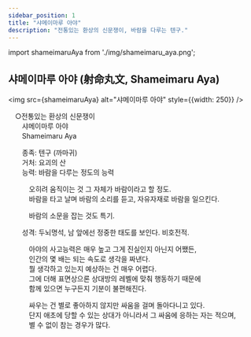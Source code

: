 ```yaml
---
sidebar_position: 1
title: "샤메이마루 아야"
description: "전통있는 환상의 신문쟁이, 바람을 다루는 텐구."
---
```


import shameimaruAya from './img/shameimaru_aya.png';

## 샤메이마루 아야 (射命丸文, Shameimaru Aya)

<img src={shameimaruAya} alt="샤메이마루 아야" style={{width: 250}} />

　○전통있는 환상의 신문쟁이  
　　샤메이마루 아야  
　　Shameimaru Aya  

　　종족: 텐구 (까마귀)  
　　거처: 요괴의 산  
　　능력: 바람을 다루는 정도의 능력  

　　　오히려 움직이는 것 그 자체가 바람이라고 할 정도.  
　　　바람을 타고 날며 바람의 소리를 듣고, 자유자재로 바람을 일으킨다.  

　　　바람의 소문을 잡는 것도 특기.  

　　성격: 두뇌명석, 남 앞에선 정중한 태도를 보인다. 비호전적.  

　　　아야의 사고능력은 매우 높고 그게 진실인지 아닌지 어쨌든,  
　　　인간의 몇 배는 되는 속도로 생각을 짜낸다.  
　　　뭘 생각하고 있는지 예상하는 건 매우 어렵다.  
　　　그에 더해 표면상으론 상대방의 레벨에 맞춰 행동하기 때문에  
　　　함께 있으면 누구든지 기분이 불편해진다.  

　　　싸우는 건 별로 좋아하지 않지만 싸움을 걸며 돌아다니고 있다.  
　　　단지 애초에 당할 수 있는 상대가 아니라서 그 싸움에 응하는 자는 적으며,  
　　　별 수 없이 참는 경우가 많다.  
